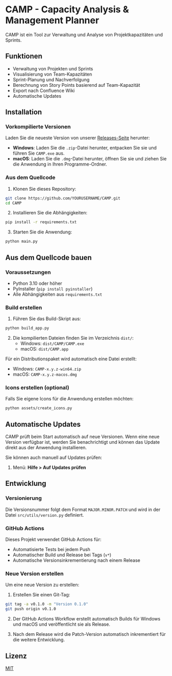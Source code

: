 # CAMP - Capacity Analysis & Management Planner

CAMP ist ein Tool zur Verwaltung und Analyse von Projektkapazitäten und Sprints.

## Funktionen

- Verwaltung von Projekten und Sprints
- Visualisierung von Team-Kapazitäten
- Sprint-Planung und Nachverfolgung
- Berechnung von Story Points basierend auf Team-Kapazität
- Export nach Confluence Wiki
- Automatische Updates

## Installation

### Vorkompilierte Versionen

Laden Sie die neueste Version von unserer [Releases-Seite](https://github.com/YOURUSERNAME/CAMP/releases) herunter:

- **Windows**: Laden Sie die `.zip`-Datei herunter, entpacken Sie sie und führen Sie `CAMP.exe` aus.
- **macOS**: Laden Sie die `.dmg`-Datei herunter, öffnen Sie sie und ziehen Sie die Anwendung in Ihren Programme-Ordner.

### Aus dem Quellcode

1. Klonen Sie dieses Repository:
```bash
git clone https://github.com/YOURUSERNAME/CAMP.git
cd CAMP
```

2. Installieren Sie die Abhängigkeiten:
```bash
pip install -r requirements.txt
```

3. Starten Sie die Anwendung:
```bash
python main.py
```

## Aus dem Quellcode bauen

### Voraussetzungen

- Python 3.10 oder höher
- PyInstaller (`pip install pyinstaller`)
- Alle Abhängigkeiten aus `requirements.txt`

### Build erstellen

1. Führen Sie das Build-Skript aus:
```bash
python build_app.py
```

2. Die kompilierten Dateien finden Sie im Verzeichnis `dist/`:
   - Windows: `dist/CAMP/CAMP.exe`
   - macOS: `dist/CAMP.app`

Für ein Distributionspaket wird automatisch eine Datei erstellt:
   - Windows: `CAMP-x.y.z-win64.zip`
   - macOS: `CAMP-x.y.z-macos.dmg`

### Icons erstellen (optional)

Falls Sie eigene Icons für die Anwendung erstellen möchten:

```bash
python assets/create_icons.py
```

## Automatische Updates

CAMP prüft beim Start automatisch auf neue Versionen. Wenn eine neue Version verfügbar ist, werden Sie benachrichtigt und können das Update direkt aus der Anwendung installieren.

Sie können auch manuell auf Updates prüfen:
1. Menü: **Hilfe > Auf Updates prüfen**

## Entwicklung

### Versionierung

Die Versionsnummer folgt dem Format `MAJOR.MINOR.PATCH` und wird in der Datei `src/utils/version.py` definiert.

### GitHub Actions

Dieses Projekt verwendet GitHub Actions für:
- Automatisierte Tests bei jedem Push
- Automatischer Build und Release bei Tags (`v*`)
- Automatische Versionsinkrementierung nach einem Release

### Neue Version erstellen

Um eine neue Version zu erstellen:

1. Erstellen Sie einen Git-Tag:
```bash
git tag -a v0.1.0 -m "Version 0.1.0"
git push origin v0.1.0
```

2. Der GitHub Actions Workflow erstellt automatisch Builds für Windows und macOS und veröffentlicht sie als Release.

3. Nach dem Release wird die Patch-Version automatisch inkrementiert für die weitere Entwicklung.

## Lizenz

[MIT](LICENSE)